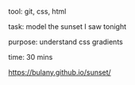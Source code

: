 tool: git, css, html

task: model the sunset I saw tonight

purpose: understand css gradients

time: 30 mins

https://bulany.github.io/sunset/